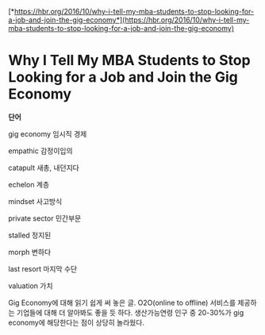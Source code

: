 [*https://hbr.org/2016/10/why-i-tell-my-mba-students-to-stop-looking-for-a-job-and-join-the-gig-economy*](https://hbr.org/2016/10/why-i-tell-my-mba-students-to-stop-looking-for-a-job-and-join-the-gig-economy)

Why I Tell My MBA Students to Stop Looking for a Job and Join the Gig Economy
=============================================================================

**단어**

gig economy 임시직 경제

empathic 감정이입의

catapult 새총, 내던지다

echelon 계층

mindset 사고방식

private sector 민간부문

stalled 정지된

morph 변하다

last resort 마지막 수단

valuation 가치

Gig Economy에 대해 읽기 쉽게 써 놓은 글. O2O(online to offline) 서비스를 제공하는 기업들에 대해 더 알아봐도 좋을 듯 하다. 생산가능연령 인구 중 20-30%가 gig economy에 해당한다는 점이 상당히 놀라웠다.
